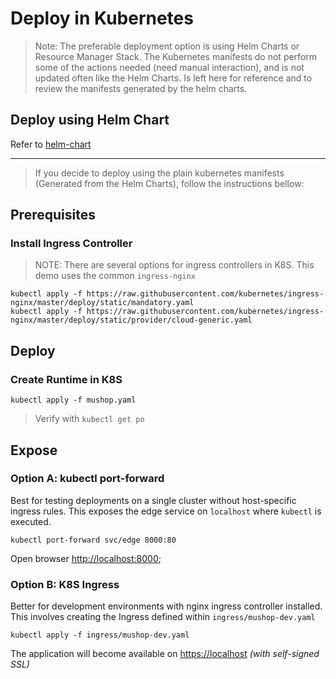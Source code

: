# Deploy in Kubernetes

> Note: The preferable deployment option is using Helm Charts or Resource Manager Stack. The Kubernetes manifests do not perform some of the actions needed (need manual interaction), and is not updated often like the Helm Charts. Is left here for reference and to review the manifests generated by the helm charts.

## Deploy using Helm Chart

Refer to [helm-chart](../helm-chart/README.md)

---

> If you decide to deploy using the plain kubernetes manifests (Generated from the Helm Charts), follow the instructions bellow:

## Prerequisites

### Install Ingress Controller

> NOTE: There are several options for ingress controllers in K8S. This demo uses the common `ingress-nginx`

```text
kubectl apply -f https://raw.githubusercontent.com/kubernetes/ingress-nginx/master/deploy/static/mandatory.yaml
kubectl apply -f https://raw.githubusercontent.com/kubernetes/ingress-nginx/master/deploy/static/provider/cloud-generic.yaml
```

## Deploy

### Create Runtime in K8S

```text
kubectl apply -f mushop.yaml
```

> Verify with `kubectl get po`

## Expose

### Option A: kubectl port-forward

Best for testing deployments on a single cluster without host-specific ingress
rules. This exposes the edge service on `localhost` where `kubectl` is executed.

```text
kubectl port-forward svc/edge 8000:80
```

Open browser [http://localhost:8000](http://localhost:8000);

### Option B: K8S Ingress

Better for development environments with nginx ingress controller installed.
This involves creating the Ingress defined within `ingress/mushop-dev.yaml`

```text
kubectl apply -f ingress/mushop-dev.yaml
```

The application will become available on [https://localhost](https://localhost)
_(with self-signed SSL)_
